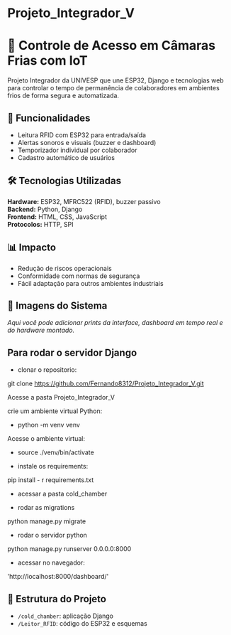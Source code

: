 # Projeto_Integrador_V

# 🧊 Controle de Acesso em Câmaras Frias com IoT

Projeto Integrador da UNIVESP que une ESP32, Django e tecnologias web para controlar o tempo de permanência de colaboradores em ambientes frios de forma segura e automatizada.

## 🚀 Funcionalidades
- Leitura RFID com ESP32 para entrada/saída
- Alertas sonoros e visuais (buzzer e dashboard)
- Temporizador individual por colaborador
- Cadastro automático de usuários

## 🛠️ Tecnologias Utilizadas
**Hardware:** ESP32, MFRC522 (RFID), buzzer passivo  
**Backend:** Python, Django  
**Frontend:** HTML, CSS, JavaScript  
**Protocolos:** HTTP, SPI

## 📊 Impacto
- Redução de riscos operacionais
- Conformidade com normas de segurança
- Fácil adaptação para outros ambientes industriais

## 📸 Imagens do Sistema
_Aqui você pode adicionar prints da interface, dashboard em tempo real e do hardware montado._

## Para rodar o servidor Django
- clonar o repositorio:

git clone https://github.com/Fernando8312/Projeto_Integrador_V.git

Acesse a pasta Projeto_Integrador_V

crie um ambiente virtual Python:

- python -m venv venv

Acesse o ambiente virtual:

- source ./venv/bin/activate

- instale os requirements:

pip install - r requirements.txt

- acessar a pasta cold_chamber

- rodar as migrations

python manage.py migrate

- rodar o servidor python

python manage.py runserver 0.0.0.0:8000

- acessar no navegador:

'http://localhost:8000/dashboard/'

## 📂 Estrutura do Projeto
- `/cold_chamber`: aplicação Django
- `/Leitor_RFID`: código do ESP32 e esquemas
